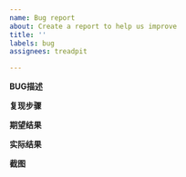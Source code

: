 ```yaml
---
name: Bug report
about: Create a report to help us improve
title: ''
labels: bug
assignees: treadpit

---
```


**BUG描述**

**复现步骤**

**期望结果**

**实际结果**

**截图**
